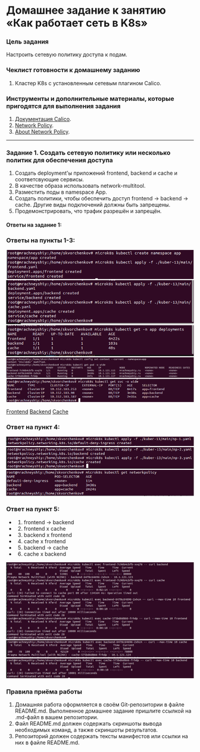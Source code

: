 # Домашнее задание к занятию «Как работает сеть в K8s»

### Цель задания

Настроить сетевую политику доступа к подам.

### Чеклист готовности к домашнему заданию

1. Кластер K8s с установленным сетевым плагином Calico.

### Инструменты и дополнительные материалы, которые пригодятся для выполнения задания

1. [Документация Calico](https://www.tigera.io/project-calico/).
2. [Network Policy](https://kubernetes.io/docs/concepts/services-networking/network-policies/).
3. [About Network Policy](https://docs.projectcalico.org/about/about-network-policy).

-----

### Задание 1. Создать сетевую политику или несколько политик для обеспечения доступа

1. Создать deployment'ы приложений frontend, backend и cache и соответсвующие сервисы.
2. В качестве образа использовать network-multitool.
3. Разместить поды в namespace App.
4. Создать политики, чтобы обеспечить доступ frontend -> backend -> cache. Другие виды подключений должны быть запрещены.
5. Продемонстрировать, что трафик разрешён и запрещён.

#### Ответы на задание 1:

### Ответы на пункты 1-3:

![](pic/1.png)
![](pic/2.png)
![](pic/3.png)
![](pic/4.png)
![](pic/5.png)

[Frontend](main/frontend.yaml) 
[Backend](main/backend.yaml)
[Cache](main/cache.yaml)

### Ответ на пункт 4:

![](pic/6.png)
![](pic/7.png)
![](pic/8.png)

### Ответ на пункт 5:

- 1. frontend -> backend 
- 2. frontend x cache
- 3. backend x frontend
- 4. cache x frontend 
- 5. backend -> cache
- 6. cache x backend 

![](pic/9.png)
![](pic/10.png)
![](pic/11.png)

### Правила приёма работы

1. Домашняя работа оформляется в своём Git-репозитории в файле README.md. Выполненное домашнее задание пришлите ссылкой на .md-файл в вашем репозитории.
2. Файл README.md должен содержать скриншоты вывода необходимых команд, а также скриншоты результатов.
3. Репозиторий должен содержать тексты манифестов или ссылки на них в файле README.md.